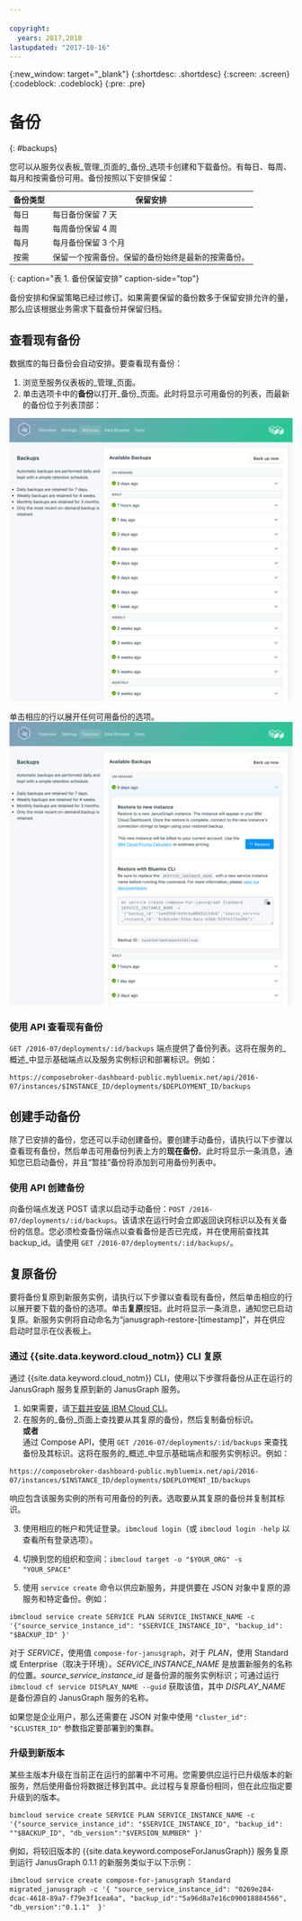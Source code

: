```yaml
---

copyright:
  years: 2017,2018
lastupdated: "2017-10-16"
---
```


{:new_window: target="_blank"}
{:shortdesc: .shortdesc}
{:screen: .screen}
{:codeblock: .codeblock}
{:pre: .pre}

# 备份
{: #backups}

您可以从服务仪表板_管理_页面的_备份_选项卡创建和下载备份。有每日、每周、每月和按需备份可用。备份按照以下安排保留：

备份类型|保留安排
----------|-----------
每日|每日备份保留 7 天
每周|每周备份保留 4 周
每月|每月备份保留 3 个月
按需|保留一个按需备份。保留的备份始终是最新的按需备份。
{: caption="表 1. 备份保留安排" caption-side="top"}

备份安排和保留策略已经过修订。如果需要保留的备份数多于保留安排允许的量，那么应该根据业务需求下载备份并保留归档。

## 查看现有备份

数据库的每日备份会自动安排。要查看现有备份：

1. 浏览至服务仪表板的_管理_页面。
2. 单击选项卡中的**备份**以打开_备份_页面。此时将显示可用备份的列表，而最新的备份位于列表顶部：

  ![可用备份](./images/janusgraph-backups-show.png "可用备份的列表，包括暂挂备份")

单击相应的行以展开任何可用备份的选项。
  ![备份选项](./images/janusgraph-backups-options.png "备份选项。") 

### 使用 API 查看现有备份

`GET /2016-07/deployments/:id/backups` 端点提供了备份列表。这将在服务的_概述_中显示基础端点以及服务实例标识和部署标识。例如： 
``` 
https://composebroker-dashboard-public.mybluemix.net/api/2016-07/instances/$INSTANCE_ID/deployments/$DEPLOYMENT_ID/backups
```  

## 创建手动备份

除了已安排的备份，您还可以手动创建备份。要创建手动备份，请执行以下步骤以查看现有备份，然后单击可用备份列表上方的**现在备份**。此时将显示一条消息，通知您已启动备份，并且“暂挂”备份将添加到可用备份列表中。

### 使用 API 创建备份

向备份端点发送 POST 请求以启动手动备份：`POST /2016-07/deployments/:id/backups`。该请求在运行时会立即返回诀窍标识以及有关备份的信息。您必须检查备份端点以查看备份是否已完成，并在使用前查找其 backup_id。请使用 `GET /2016-07/deployments/:id/backups/`。

## 复原备份

要将备份复原到新服务实例，请执行以下步骤以查看现有备份，然后单击相应的行以展开要下载的备份的选项。单击**复原**按钮。此时将显示一条消息，通知您已启动复原。新服务实例将自动命名为“janusgraph-restore-[timestamp]”，并在供应启动时显示在仪表板上。

### 通过 {{site.data.keyword.cloud_notm}} CLI 复原

通过 {{site.data.keyword.cloud_notm}} CLI，使用以下步骤将备份从正在运行的 JanusGraph 服务复原到新的 JanusGraph 服务。 
1. 如果需要，请[下载并安装 IBM Cloud CLI](https://console.{DomainName}/docs/cli/index.html#overview)。 
2. 在服务的_备份_页面上查找要从其复原的备份，然后复制备份标识。  
  **或者**  
  通过 Compose API，使用 `GET /2016-07/deployments/:id/backups` 来查找备份及其标识。这将在服务的_概述_中显示基础端点和服务实例标识。例如： 
  ``` 
  https://composebroker-dashboard-public.mybluemix.net/api/2016-07/instances/$INSTANCE_ID/deployments/$DEPLOYMENT_ID/backups
  ```  
  响应包含该服务实例的所有可用备份的列表。选取要从其复原的备份并复制其标识。

3. 使用相应的帐户和凭证登录。`ibmcloud login`（或 `ibmcloud login -help` 以查看所有登录选项）。

4. 切换到您的组织和空间：`ibmcloud target -o "$YOUR_ORG" -s "YOUR_SPACE"`

5. 使用 `service create` 命令以供应新服务，并提供要在 JSON 对象中复原的源服务和特定备份。例如：
``` 
ibmcloud service create SERVICE PLAN SERVICE_INSTANCE_NAME -c '{"source_service_instance_id": "$SERVICE_INSTANCE_ID", "backup_id": "$BACKUP_ID" }'
```
  对于 _SERVICE_，使用值 `compose-for-janusgraph`，对于 _PLAN_，使用 Standard 或 Enterprise（取决于环境）。_SERVICE\_INSTANCE\_NAME_ 是放置新服务的名称的位置。_source\_service\_instance\_id_ 是备份源的服务实例标识；可通过运行 `ibmcloud cf service DISPLAY_NAME --guid` 获取该值，其中 _DISPLAY\_NAME_ 是备份源自的 JanusGraph 服务的名称。 
  
  如果您是企业用户，那么还需要在 JSON 对象中使用 `"cluster_id": "$CLUSTER_ID"` 参数指定要部署到的集群。
  
### 升级到新版本

某些主版本升级在当前正在运行的部署中不可用。您需要供应运行已升级版本的新服务，然后使用备份将数据迁移到其中。此过程与复原备份相同，但在此应指定要升级到的版本。

``` 
bimcloud service create SERVICE PLAN SERVICE_INSTANCE_NAME -c '{"source_service_instance_id": "$SERVICE_INSTANCE_ID", "backup_id": ""$BACKUP_ID", "db_version":"$VERSION_NUMBER" }'
```

例如，将较旧版本的 {{site.data.keyword.composeForJanusGraph}} 服务复原到运行 JanusGraph 0.1.1 的新服务类似于以下示例：
```
ibmcloud service create compose-for-janusgraph Standard migrated_janusgraph -c '{ "source_service_instance_id": "0269e284-dcac-4618-89a7-f79e3f1cea6a", "backup_id":"5a96d8a7e16c090018884566", "db_version":"0.1.1"  }'
